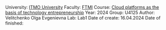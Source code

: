 University: [ITMO University](https://itmo.ru/ru/)
Faculty: [FTMI](https://ftmi.itmo.ru)
Course: [Cloud platforms as the basis of technology entrepreneurship](https://itmo-ict-faculty.github.io/cloud-platforms-as-the-basis-of-technology-entrepreneurship/)
Year: 2024
Group: U4125
Author: Velitchenko Olga Evgenievna
Lab: Lab1
Date of create: 16.04.2024
Date of finished: 
